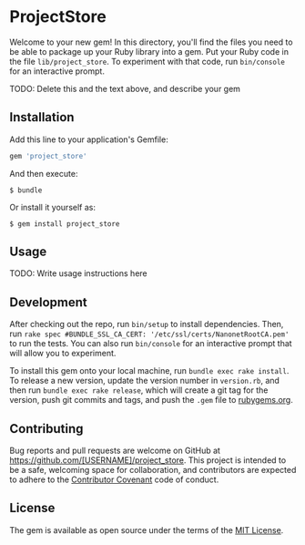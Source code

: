 # ProjectStore

Welcome to your new gem! In this directory, you'll find the files you need to be able to package up your Ruby library into a gem. Put your Ruby code in the file `lib/project_store`. To experiment with that code, run `bin/console` for an interactive prompt.

TODO: Delete this and the text above, and describe your gem

## Installation

Add this line to your application's Gemfile:

```ruby
gem 'project_store'
```

And then execute:

    $ bundle

Or install it yourself as:

    $ gem install project_store

## Usage

TODO: Write usage instructions here

## Development

After checking out the repo, run `bin/setup` to install dependencies. Then, run `rake spec #BUNDLE_SSL_CA_CERT: '/etc/ssl/certs/NanonetRootCA.pem'` to run the tests. You can also run `bin/console` for an interactive prompt that will allow you to experiment.

To install this gem onto your local machine, run `bundle exec rake install`. To release a new version, update the version number in `version.rb`, and then run `bundle exec rake release`, which will create a git tag for the version, push git commits and tags, and push the `.gem` file to [rubygems.org](https://rubygems.org).

## Contributing

Bug reports and pull requests are welcome on GitHub at https://github.com/[USERNAME]/project_store. This project is intended to be a safe, welcoming space for collaboration, and contributors are expected to adhere to the [Contributor Covenant](http://contributor-covenant.org) code of conduct.


## License

The gem is available as open source under the terms of the [MIT License](http://opensource.org/licenses/MIT).

